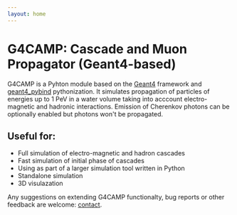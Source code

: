 ```yaml
---
layout: home
---
```


# G4CAMP: Cascade and Muon Propagator (Geant4-based)

G4CAMP is a Pyhton module based on the [Geant4](https://geant4.web.cern.ch) framework and [geant4_pybind](https://github.com/HaarigerHarald/geant4_pybind) pythonization. It simulates propagation of particles of energies up to 1 PeV in a water volume taking into acccount electro-magnetic and hadronic interactions. Emission of Cherenkov photons can be optionally enabled but photons won't be propagated.

## Useful for:

 - Full simulation of electro-magnetic and hadron cascades
 - Fast simulation of initial phase of cascades
 - Using as part of a larger simulation tool written in Python
 - Standalone simulation
 - 3D visulazation


Any suggestions on extending G4CAMP functionalty, bug reports or other feedback are welcome: [contact](mailto:yum@jinr.ru).

